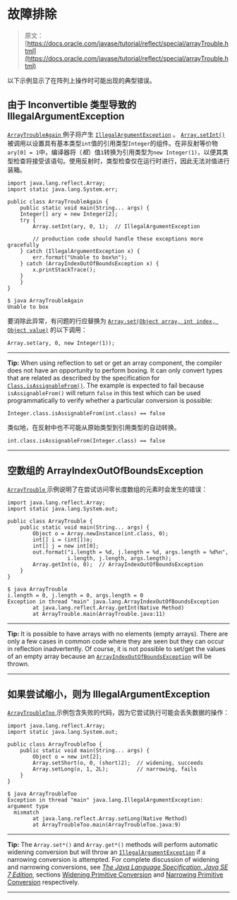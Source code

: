# 故障排除

> 原文： [https://docs.oracle.com/javase/tutorial/reflect/special/arrayTrouble.html](https://docs.oracle.com/javase/tutorial/reflect/special/arrayTrouble.html)

以下示例显示了在阵列上操作时可能出现的典型错误。

## 由于 Inconvertible 类型导致的 IllegalArgumentException

[``ArrayTroubleAgain`` ](example/ArrayTroubleAgain.java)例子将产生 [`IllegalArgumentException`](https://docs.oracle.com/javase/8/docs/api/java/lang/IllegalArgumentException.html) 。 [`Array.setInt()`](https://docs.oracle.com/javase/8/docs/api/java/lang/reflect/Array.html#setInt-java.lang.Object-int-int-) 被调用以设置具有基本类型`int`值的引用类型`Integer`的组件。在非反射等价物`ary[0] = 1`中，编译器将（_框_）值`1`转换为引用类型为`new Integer(1)`，以便其类型检查将接受该语句。使用反射时，类型检查仅在运行时进行，因此无法对值进行装箱。

```
import java.lang.reflect.Array;
import static java.lang.System.err;

public class ArrayTroubleAgain {
    public static void main(String... args) {
	Integer[] ary = new Integer[2];
	try {
	    Array.setInt(ary, 0, 1);  // IllegalArgumentException

        // production code should handle these exceptions more gracefully
	} catch (IllegalArgumentException x) {
	    err.format("Unable to box%n");
	} catch (ArrayIndexOutOfBoundsException x) {
	    x.printStackTrace();
	}
    }
}

```

```
$ java ArrayTroubleAgain
Unable to box

```

要消除此异常，有问题的行应替换为 [`Array.set(Object array, int index, Object value)`](https://docs.oracle.com/javase/8/docs/api/java/lang/reflect/Array.html#set-java.lang.Object-int-java.lang.Object-) 的以下调用：

```
Array.set(ary, 0, new Integer(1));

```

* * *

**Tip:** When using reflection to set or get an array component, the compiler does not have an opportunity to perform boxing. It can only convert types that are related as described by the specification for [`Class.isAssignableFrom()`](https://docs.oracle.com/javase/8/docs/api/java/lang/Class.html#isAssignableFrom-java.lang.Class-). The example is expected to fail because `isAssignableFrom()` will return `false` in this test which can be used programmatically to verify whether a particular conversion is possible:

```
Integer.class.isAssignableFrom(int.class) == false 

```

类似地，在反射中也不可能从原始类型到引用类型的自动转换。

```
int.class.isAssignableFrom(Integer.class) == false

```

* * *

## 空数组的 ArrayIndexOutOfBoundsException

[``ArrayTrouble`` ](example/ArrayTrouble.java)示例说明了在尝试访问零长度数组的元素时会发生的错误：

```
import java.lang.reflect.Array;
import static java.lang.System.out;

public class ArrayTrouble {
    public static void main(String... args) {
        Object o = Array.newInstance(int.class, 0);
        int[] i = (int[])o;
        int[] j = new int[0];
        out.format("i.length = %d, j.length = %d, args.length = %d%n",
                   i.length, j.length, args.length);
        Array.getInt(o, 0);  // ArrayIndexOutOfBoundsException
    }
}

```

```
$ java ArrayTrouble
i.length = 0, j.length = 0, args.length = 0
Exception in thread "main" java.lang.ArrayIndexOutOfBoundsException
        at java.lang.reflect.Array.getInt(Native Method)
        at ArrayTrouble.main(ArrayTrouble.java:11)

```

* * *

**Tip:** It is possible to have arrays with no elements (empty arrays). There are only a few cases in common code where they are seen but they can occur in reflection inadvertently. Of course, it is not possible to set/get the values of an empty array because an [`ArrayIndexOutOfBoundsException`](https://docs.oracle.com/javase/8/docs/api/java/lang/ArrayIndexOutOfBoundsException.html) will be thrown.

* * *

## 如果尝试缩小，则为 IllegalArgumentException

[``ArrayTroubleToo`` ](example/ArrayTroubleToo.java)示例包含失败的代码，因为它尝试执行可能会丢失数据的操作：

```
import java.lang.reflect.Array;
import static java.lang.System.out;

public class ArrayTroubleToo {
    public static void main(String... args) {
        Object o = new int[2];
        Array.setShort(o, 0, (short)2);  // widening, succeeds
        Array.setLong(o, 1, 2L);         // narrowing, fails
    }
}

```

```
$ java ArrayTroubleToo
Exception in thread "main" java.lang.IllegalArgumentException: argument type
  mismatch
        at java.lang.reflect.Array.setLong(Native Method)
        at ArrayTroubleToo.main(ArrayTroubleToo.java:9)

```

* * *

**Tip:** The `Array.set*()` and `Array.get*()` methods will perform automatic widening conversion but will throw an [`IllegalArgumentException`](https://docs.oracle.com/javase/8/docs/api/java/lang/IllegalArgumentException.html) if a narrowing conversion is attempted. For complete discussion of widening and narrowing conversions, see [_The Java Language Specification, Java SE 7 Edition_](https://docs.oracle.com/javase/specs/jls/se7/html/index.html), sections [Widening Primitive Conversion](https://docs.oracle.com/javase/specs/jls/se7/html/jls-5.html#jls-5.1.2) and [Narrowing Primitive Conversion](https://docs.oracle.com/javase/specs/jls/se7/html/jls-5.html#jls-5.1.3) respectively.

* * *